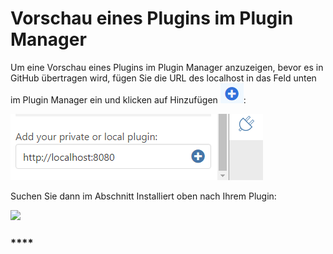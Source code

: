 # Vorschau eines Plugins im Plugin Manager

Um eine Vorschau eines Plugins im Plugin Manager anzuzeigen, bevor es in GitHub übertragen wird, fügen Sie die URL des localhost in das Feld unten im Plugin Manager ein und klicken auf Hinzufügen ![](<../../../.gitbook/assets/image (44).png>):

![](<../../../.gitbook/assets/image (16).png>)

Suchen Sie dann im Abschnitt Installiert oben nach Ihrem Plugin:

![](https://formit3d.github.io/FormItExamplePlugins/docs/images/PluginManagerInstalledList.png)

### ****
